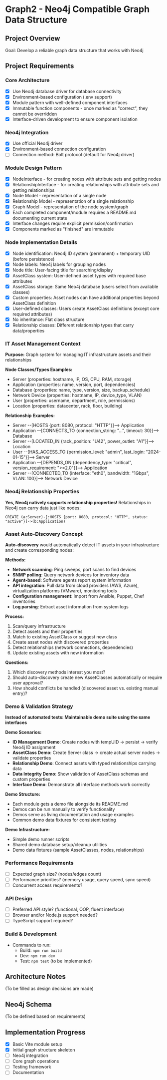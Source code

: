 # Graph2 - Neo4j Compatible Graph Data Structure

## Project Overview
Goal: Develop a reliable graph data structure that works with Neo4j

## Project Requirements

### Core Architecture
- [x] Use Neo4j database driver for database connectivity
- [x] Environment-based configuration (.env support)
- [x] Module pattern with well-defined component interfaces
- [x] Immutable function components - once marked as "correct", they cannot be overridden
- [x] Interface-driven development to ensure component isolation

### Neo4j Integration
- [x] Use official Neo4j driver
- [x] Environment-based connection configuration
- [ ] Connection method: Bolt protocol (default for Neo4j driver)

### Module Design Pattern
- [x] NodeInterface - for creating nodes with attribute sets and getting nodes
- [x] RelationshipInterface - for creating relationships with attribute sets and getting relationships
- [x] Node Model - representation of a single node
- [x] Relationship Model - representation of a single relationship
- [x] Graph Model - representation of the node system/graph
- [x] Each completed component/module requires a README.md documenting current state
- [x] Interface changes require explicit permission/confirmation
- [x] Components marked as "finished" are immutable

### Node Implementation Details
- [x] Node identification: Neo4j ID system (permanent) + temporary UID (before persistence)
- [x] Node labels: Neo4j labels for grouping nodes
- [x] Node title: User-facing title for searching/display
- [x] AssetClass system: User-defined asset types with required base attributes
- [x] AssetClass storage: Same Neo4j database (users select from available classes)
- [x] Custom properties: Asset nodes can have additional properties beyond AssetClass definition
- [x] User-defined classes: Users create AssetClass definitions (except core required attributes)
- [x] No inheritance: Flat class structure
- [x] Relationship classes: Different relationship types that carry data/properties

### IT Asset Management Context
**Purpose:** Graph system for managing IT infrastructure assets and their relationships

**Node Classes/Types Examples:**
- Server (properties: hostname, IP, OS, CPU, RAM, storage)
- Application (properties: name, version, port, dependencies)
- Database (properties: name, type, version, size, backup_schedule)
- Network Device (properties: hostname, IP, device_type, VLAN)
- User (properties: username, department, role, permissions)
- Location (properties: datacenter, rack, floor, building)

**Relationship Examples:**
- Server --[HOSTS {port: 8080, protocol: "HTTP"}]--> Application
- Application --[CONNECTS_TO {connection_string: "...", timeout: 30}]--> Database
- Server --[LOCATED_IN {rack_position: "U42", power_outlet: "A1"}]--> Location
- User --[HAS_ACCESS_TO {permission_level: "admin", last_login: "2024-01-15"}]--> Server
- Application --[DEPENDS_ON {dependency_type: "critical", version_requirement: ">=2.0"}]--> Application
- Server --[CONNECTED_TO {interface: "eth0", bandwidth: "1Gbps", VLAN: 100}]--> Network Device

### Neo4j Relationship Properties
**Yes, Neo4j natively supports relationship properties!** Relationships in Neo4j can carry data just like nodes:
```cypher
CREATE (a:Server)-[:HOSTS {port: 8080, protocol: "HTTP", status: "active"}]->(b:Application)
```

### Asset Auto-Discovery Concept
**Auto-discovery** would automatically detect IT assets in your infrastructure and create corresponding nodes:

**Methods:**
- **Network scanning**: Ping sweeps, port scans to find devices
- **SNMP polling**: Query network devices for inventory data
- **Agent-based**: Software agents report system information
- **API integration**: Pull data from cloud providers (AWS, Azure), virtualization platforms (VMware), monitoring tools
- **Configuration management**: Import from Ansible, Puppet, Chef inventories
- **Log parsing**: Extract asset information from system logs

**Process:**
1. Scan/query infrastructure
2. Detect assets and their properties
3. Match to existing AssetClass or suggest new class
4. Create asset nodes with discovered properties
5. Detect relationships (network connections, dependencies)
6. Update existing assets with new information

**Questions:**
1. Which discovery methods interest you most?
2. Should auto-discovery create new AssetClasses automatically or require user approval?
3. How should conflicts be handled (discovered asset vs. existing manual entry)?

### Demo & Validation Strategy
**Instead of automated tests: Maintainable demo suite using the same interfaces**

**Demo Scenarios:**
- **ID Management Demo**: Create nodes with tempUID → persist → verify Neo4j ID assignment
- **AssetClass Demo**: Create Server class → create actual server nodes → validate properties
- **Relationship Demo**: Connect assets with typed relationships carrying data
- **Data Integrity Demo**: Show validation of AssetClass schemas and custom properties
- **Interface Demo**: Demonstrate all interface methods work correctly

**Demo Structure:**
- Each module gets a demo file alongside its README.md
- Demos can be run manually to verify functionality
- Demos serve as living documentation and usage examples
- Common demo data fixtures for consistent testing

**Demo Infrastructure:**
- Simple demo runner scripts
- Shared demo database setup/cleanup utilities
- Demo data fixtures (sample AssetClasses, nodes, relationships)

### Performance Requirements
- [ ] Expected graph size? (nodes/edges count)
- [ ] Performance priorities? (memory usage, query speed, sync speed)
- [ ] Concurrent access requirements?

### API Design
- [ ] Preferred API style? (functional, OOP, fluent interface)
- [ ] Browser and/or Node.js support needed?
- [ ] TypeScript support required?

### Build & Development
- Commands to run:
  - Build: `npm run build`
  - Dev: `npm run dev`
  - Test: `npm test` (to be implemented)

## Architecture Notes
(To be filled as design decisions are made)

## Neo4j Schema
(To be defined based on requirements)

## Implementation Progress
- [x] Basic Vite module setup
- [x] Initial graph structure skeleton
- [ ] Neo4j integration
- [ ] Core graph operations
- [ ] Testing framework
- [ ] Documentation